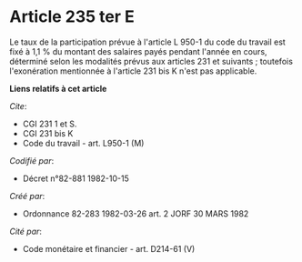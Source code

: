 # Article 235 ter E

Le taux de la participation prévue à l'article L 950-1 du code du travail est fixé à 1,1 % du montant des salaires payés
pendant l'année en cours, déterminé selon les modalités prévus aux articles 231 et suivants ; toutefois l'exonération
mentionnée à l'article 231 bis K n'est pas applicable.

**Liens relatifs à cet article**

_Cite_:

  - CGI 231 1 et S.
  - CGI 231 bis K
  - Code du travail - art. L950-1 (M)

_Codifié par_:

  - Décret n°82-881 1982-10-15

_Créé par_:

  - Ordonnance 82-283 1982-03-26 art. 2 JORF 30 MARS 1982

_Cité par_:

  - Code monétaire et financier - art. D214-61 (V)
